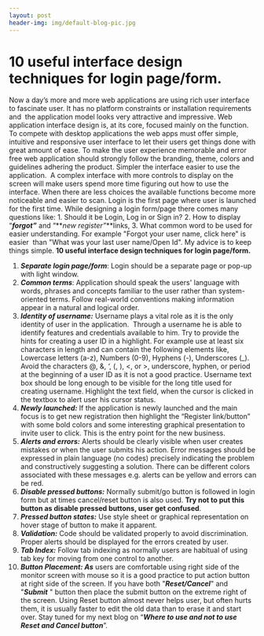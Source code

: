 ```yaml
---
layout: post
header-img: img/default-blog-pic.jpg
---
```


# 10 useful interface design techniques for login page/form.

Now a day’s more and more web applications are using rich user interface to fascinate user. It has no platform constraints or installation requirements and  the application model looks very attractive and impressive. Web application interface design is, at its core, focused mainly on the function. To compete with desktop applications the web apps must offer simple, intuitive and responsive user interface to let their users get things done with great amount of ease. To make the user experience memorable and error free web application should strongly follow the branding, theme, colors and guidelines adhering the product. Simpler the interface easier to use the application.  A complex interface with more controls to display on the screen will make users spend more time figuring out how to use the interface. When there are less choices the available functions become more noticeable and easier to scan. Login is the first page where user is launched for the first time. While designing a login form/page there comes many questions like: 1\. Should it be Login, Log in or Sign in? 2\. How to display “**_forgot”_** and “**_new register”_**links, 3\. What common word to be used for easier understanding. For example "Forgot your user name, click here" is easier  than "What was your last user name/Open Id". My advice is to keep things simple. **10 useful interface design techniques for login page/form.**

  1. **_Separate login page/form_**: Login should be a separate page or pop-up with light window.
  2. **_Common terms_**: Application should speak the users' language with words, phrases and concepts familiar to the user rather than system-oriented terms. Follow real-world conventions making information appear in a natural and logical order.
  3. **_Identity of username:_** Username plays a vital role as it is the only identity of user in the application.  Through a username he is able to identify features and credentials available to him. Try to provide the hints for creating a user ID in a highlight. For example use at least six characters in length and can contain the following elements like, Lowercase letters (a-z), Numbers (0-9), Hyphens (-), Underscores (_). Avoid the characters @, &, ‘, (, ), <, or >, underscore, hyphen, or period at the beginning of a user ID as it is not a good practice. Username text box should be long enough to be visible for the long title used for creating username. Highlight the text field, when the cursor is clicked in the textbox to alert user his cursor status.
  4. **_Newly launched:_** If the application is newly launched and the main focus is to get new registration then highlight the “Register link/button” with some bold colors and some interesting graphical presentation to invite user to click. This is the entry point for the new business.
  5. **_Alerts and errors:_** Alerts should be clearly visible when user creates mistakes or when the user submits his action. Error messages should be expressed in plain language (no codes) precisely indicating the problem and constructively suggesting a solution. There can be different colors associated with these messages e.g. alerts can be yellow and errors can be red.
  6. **_Disable pressed buttons:_** Normally submit/go button is followed in login form but at times cancel/reset button is also used. **Try not to put this button as disable pressed buttons, user get confused**.
  7. **_Pressed button states:_** Use style sheet or graphical representation on hover stage of button to make it apparent.
  8. **_Validation:_** Code should be validated properly to avoid discrimination. Proper alerts should be displayed for the errors created by user.
  9. **_Tab Index:_** Follow tab indexing as normally users are habitual of using tab key for moving from one control to another.
  10. **_Button Placement: As_** users are comfortable using right side of the monitor screen with mouse so it is a good practice to put action button at right side of the screen. If you have both "**_Reset/Cancel_**" and "**_Submit_** " button then place the submit button on the extreme right of the screen. Using Reset button almost never helps user, but often hurts them, it is usually faster to edit the old data than to erase it and start over.
Stay tuned for my next blog on “**_Where to use and not to use Reset and Cancel button_**”.